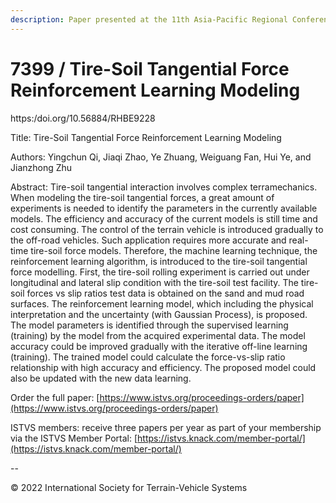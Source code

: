 ```yaml
---
description: Paper presented at the 11th Asia-Pacific Regional Conference of the ISTVS
---
```


# 7399 / Tire-Soil Tangential Force Reinforcement Learning Modeling

https:/doi.org/10.56884/RHBE9228

Title: Tire-Soil Tangential Force Reinforcement Learning Modeling

Authors: Yingchun Qi, Jiaqi Zhao, Ye Zhuang,  Weiguang Fan, Hui Ye, and Jianzhong Zhu

Abstract: Tire-soil tangential interaction involves complex terramechanics. When modeling the tire-soil tangential forces, a great amount of experiments is needed to identify the parameters in the currently available models. The efficiency and accuracy of the current models is still time and cost consuming. The control of the terrain vehicle is introduced gradually to the off-road vehicles. Such application requires more accurate and real-time tire-soil force models. Therefore, the machine learning technique, the reinforcement learning algorithm, is introduced to the tire-soil tangential force modelling. First, the tire-soil rolling experiment is carried out under longitudinal and lateral slip condition with the tire-soil test facility. The tire-soil forces vs slip ratios test data is obtained on the sand and mud road surfaces. The reinforcement learning model, which including the physical interpretation and the uncertainty (with Gaussian Process), is proposed. The model parameters is identified through the supervised learning (training) by the model from the acquired experimental data. The model accuracy could be improved gradually with the iterative off-line learning (training). The trained model could calculate the force-vs-slip ratio relationship with high accuracy and efficiency. The proposed model could also be updated with the new data learning.

Order the full paper: [https://www.istvs.org/proceedings-orders/paper](https://www.istvs.org/proceedings-orders/paper)

ISTVS members: receive three papers per year as part of your membership via the ISTVS Member Portal: [https://istvs.knack.com/member-portal/](https://istvs.knack.com/member-portal/)

\--

© 2022 International Society for Terrain-Vehicle Systems
